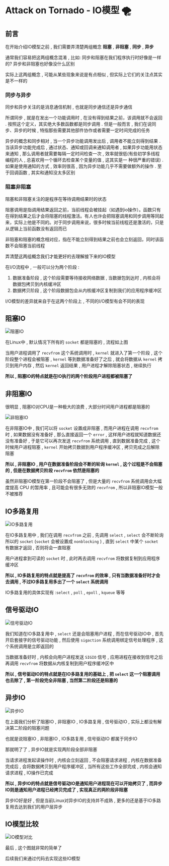 # Attack on Tornado - IO模型 🌪




















<extoc></extoc>

## 前言

在开始介绍IO模型之前 , 我们需要弄清楚两组概念 **阻塞** , **非阻塞** , **同步** , **异步**

通常我们容易把这两组概念混淆 , 比如: 同步和阻塞在我们程序执行时好像是一样的? 异步和非阻塞也好像没什么区别

实际上这两组概念 , 可能从某些现象来说是有点相似 , 但实际上它们的关注点其实是不一样的 

### 同步与异步

同步和异步关注的是消息通信机制 , 也就是同步通信还是异步通信

所谓同步 , 就是在发出一个功能调用时 , 在没有得到结果之前，该调用就不会返回 . 按照这个定义，其实绝大多数函数都是同步调用 . 但是一般而言 , 我们在说同步、异步的时候 , 特指那些需要其他部件协作或者需要一定时间完成的任务

异步的概念和同步相对 , 当一个异步功能调用发出后 , 调用者不能立刻得到结果 . 当该异步功能完成后 , 通过状态、通知或回调来通知调用者 , 如果异步功能用状态来通知 , 那么调用者就需要每隔一定时间检查一次 , 效率就很低(有些初学多线程编程的人 , 总喜欢用一个循环去检查某个变量的值 , 这其实是一 种很严重的错误) . 如果是使用通知的方式 , 效率则很高 , 因为异步功能几乎不需要做额外的操作 . 至于回调函数 , 其实和通知没太多区别

### 阻塞非阻塞

阻塞和非阻塞关注的是程序在等待调用结果时的状态

阻塞调用是指调用结果返回之前，当前线程会被挂起（如遇到io操作）。函数只有在得到结果之后才会将阻塞的线程激活。有人也许会把阻塞调用和同步调用等同起来，实际上他是不同的。对于同步调用来说，很多时候当前线程还是激活的，只是从逻辑上当前函数没有返回而已

非阻塞和阻塞的概念相对应，指在不能立刻得到结果之前也会立刻返回，同时该函数不会阻塞当前线程

弄清楚这两组概念我们才能更好的去理解接下来的IO模型

在I/O流程中 , 一般可以分为两个阶段 : 

1. 数据准备阶段 , 这个阶段需要等待接收网络数据 , 当数据包到达时 , 内核会将数据包拷贝到内核缓冲区
2. 数据拷贝阶段 , 这个阶段数据包会从内核缓冲区复制到我们的应用程序缓冲区

I/O模型的差异就来自于在这两个阶段上 , 不同的I/O模型有会不同的表现

## 阻塞IO

![阻塞IO](./assert/阻塞IO.png)

在Linux中 , 默认情况下所有的 `socket` 都是阻塞的 , 流程如上图

当用户进程调用了 `recvfrom` 这个系统调用时 , `kernel` 就进入了第一个阶段 , 这个阶段整个进程会被阻塞 , `kernel` 等到数据准备好了之后 , 就会将数据从 `kernel` 拷贝到用户内存 , 然后 `kernel` 返回结果 , 用户进程才解除阻塞状态 , 继续执行

**所以 , 阻塞IO的特点就是在IO执行的两个阶段用户进程都被阻塞了**

## 非阻塞IO

很明显 , 阻塞IO对CPU是一种极大的浪费 , 大部分时间用户进程都是阻塞的

![非阻塞IO](./assert/非阻塞IO.png)

在非阻塞IO中 , 我们可以将 `socket` 设置成非阻塞 , 而用户进程在调用 `recvfrom` 时 , 如果数据没有准备好 , 那么直接返回一个 `error` , 这样用户进程就知道数据还没有准备好 , 于是它可以再次发送 `recvfrom` 系统调用 , 直到数据准备完成 , 这个时候用户进程阻塞 , `kernel` 开始拷贝数据到用户程序缓冲区 , 拷贝完成之后解除阻塞

**所以 , 非阻塞IO , 用户在数据准备阶段会不断的轮询 `kernel` , 这个过程是不会阻塞的 , 但是在数据拷贝阶段 `recvfrom` 依然是阻塞的**

虽然非阻塞IO模型在第一阶段不会阻塞了 , 但是大量的 `recvfrom` 系统调用会大幅度提高 CPU 的暂用率 , 且可能会有很多无效的 `recvfrom` , 所以非阻塞IO模型一般不被推荐

## IO多路复用

![IO多路复用](./assert/IO多路复用.png)



在IO多路复用中 , 我们在调用 `recvfrom` 之前 , 先调用 `select` , `select` 会不断轮询所以的 `socket` (`socket` 会被设置成 `nonblocking` ) , 直到 `select` 中某个 `socket` 有数据才返回 , 否则将会一直阻塞

用户进程拿到可读的 `socket` 时 , 此时再去调用 `recvfrom` 将数据复制到应用程序缓冲区

**所以 , IO多路复用的特点就是提高了 `recvfrom` 的效率 , 只有当数据准备好时才会去调用 , 不过IO多路复用多出了一个 `select` 系统调用**

IO多路复用的具体实现有 :`select` , `poll` , `epoll` , `kqueue` 等等

## 信号驱动IO

![信号驱动IO](./assert/信号驱动IO.png)



我们知道在IO多路复用中 , `select` 还是会阻塞用户进程 , 而在信号驱动IO中 , 首先开启套接字的信号驱动功能 , 然后使用 `sigaction` 系统调用绑定信号处理程序 , 这个系统调用是立即返回的 

当数据准备好时 , 内核会向用户进程发送 `SIGIO` 信号 , 应用进程在接收到信号之后再调用 `recvfrom` 将数据从内核复制到用户程序缓冲区中

**所以 , 信号驱动IO的特点就是在IO多路复用的基础上 , 把 `select` 这一个阻塞调用也去除了 , 第一阶段完全非阻塞 , 当然第二阶段还是阻塞的**

## 异步IO

![异步IO](./assert/异步IO.png)



在上面我们分析了阻塞IO , 非阻塞IO , IO多路复用 , 信号驱动IO , 实际上都没有解决第二阶段的阻塞问题

也就是说阻塞IO , 非阻塞IO , IO多路复用 , 信号驱动IO 都属于同步IO

那就明了了 , 异步IO就是实现两阶段全部非阻塞

当请求进程发起读操作时 , 内核会立刻返回 , 不会阻塞请求进程 , 内核在数据准备完成后 , 会将数据拷贝到用户程序缓冲区 , 当所有这些工作全部完成 , 内核会通知请求进程 , IO操作已完成

**所以 , 异步IO的特点就是信号驱动IO是通知用户进程现在可以开始拷贝了 , 而异步IO则是通知用户进程已经拷贝完成了 , 实现真正的两阶段非阻塞**

异步IO好是好 , 但是当前Linux对异步IO的支持并不成熟 , 更多的还是基于IO多路复用去达到我们的用户层异步

## IO模型比较

![IO模型对比](./assert/IO模型对比.png)

最后 , 这个图就非常的简单了

后续我们来通过代码去实现这些IO模型